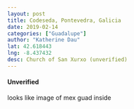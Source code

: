 ```yaml
---
layout: post
title: Codeseda, Pontevedra, Galicia
date: 2019-02-14
categories: ["Guadalupe"]
author: "Katherine Dau"
lat: 42.618443
lng: -8.437432
desc: Church of San Xurxo (unverified)
---
```

#### Unverified

looks like image of mex guad inside
